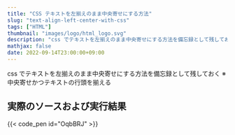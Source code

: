```yaml
---
title: "CSS テキストを左揃えのまま中央寄せにする方法"
slug: "text-align-left-center-with-css"
tags: ["HTML"]
thumbnail: "images/logo/html_logo.svg"
description: "css でテキストを左揃えのまま中央寄せにする方法を備忘録として残しておく"
mathjax: false
date: 2022-09-14T23:00:00+09:00
---
```


css でテキストを左揃えのまま中央寄せにする方法を備忘録として残しておく
※中央寄せかつテキストの行頭を揃える

## 実際のソースおよび実行結果

{{< code_pen id="OqbBRJ" >}}
